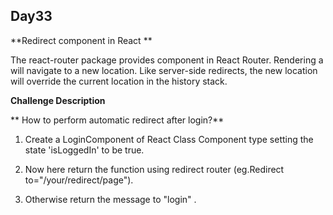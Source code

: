 ## Day33

**Redirect component in React **

The react-router package provides <Redirect> component in React Router. 
Rendering a <Redirect> will navigate to a new location. Like server-side
redirects, the new location will override the current location in the
history stack.


**Challenge Description**

** How to perform automatic redirect after login?**

1. Create a LoginComponent of React Class Component type
setting  the state  'isLoggedIn' to be true.

2. Now here return the function using  redirect  router 
(eg.Redirect to="/your/redirect/page").

3. Otherwise return the message to "login" .
